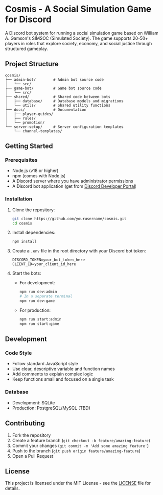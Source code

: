 # Cosmis - A Social Simulation Game for Discord

A Discord bot system for running a social simulation game based on William A. Gamson's SIMSOC (Simulated Society). The game supports 20-50+ players in roles that explore society, economy, and social justice through structured gameplay.

## Project Structure

```
cosmis/
├── admin-bot/        # Admin bot source code
│   └── src/
├── game-bot/         # Game bot source code
│   └── src/
├── shared/           # Shared code between bots
│   ├── database/     # Database models and migrations
│   └── utils/        # Shared utility functions
├── docs/             # Documentation
│   ├── player-guides/
│   ├── rules/
│   └── promotion/
└── server-setup/     # Server configuration templates
    └── channel-templates/
```

## Getting Started

### Prerequisites
- Node.js (v18 or higher)
- npm (comes with Node.js)
- A Discord server where you have administrator permissions
- A Discord bot application (get from [Discord Developer Portal](https://discord.com/developers/applications))

### Installation

1. Clone the repository:
   ```bash
   git clone https://github.com/yourusername/cosmis.git
   cd cosmis
   ```

2. Install dependencies:
   ```bash
   npm install
   ```

3. Create a `.env` file in the root directory with your Discord bot token:
   ```env
   DISCORD_TOKEN=your_bot_token_here
   CLIENT_ID=your_client_id_here
   ```

4. Start the bots:
   - For development:
     ```bash
     npm run dev:admin
     # In a separate terminal
     npm run dev:game
     ```
   - For production:
     ```bash
     npm run start:admin
     npm run start:game
     ```

## Development

### Code Style
- Follow standard JavaScript style
- Use clear, descriptive variable and function names
- Add comments to explain complex logic
- Keep functions small and focused on a single task

### Database
- Development: SQLite
- Production: PostgreSQL/MySQL (TBD)

## Contributing

1. Fork the repository
2. Create a feature branch (`git checkout -b feature/amazing-feature`)
3. Commit your changes (`git commit -m 'Add some amazing feature'`)
4. Push to the branch (`git push origin feature/amazing-feature`)
5. Open a Pull Request

## License

This project is licensed under the MIT License - see the [LICENSE](LICENSE) file for details.
